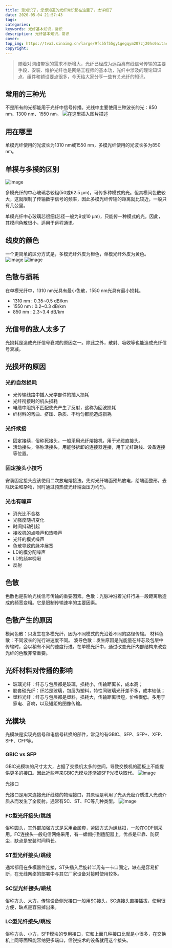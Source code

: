 ```yaml
---
title: 涨知识了，您想知道的光纤常识都在这里了，太详细了
date: 2020-05-04 21:57:43
tags:
categories: 
keywords: 光纤基本知识，常识
description: 光纤基本知识，常识
cover:
top_img: https://tva3.sinaimg.cn/large/9fc55f55gy1gegqym207zj20hs0aitac.jpg
copyright:
---
```


> 随着对网络带宽的需求不断增大，光纤已经成为远距离有线信号传输的主要手段，安装、维护光纤也是网络工程师的基本功，光纤中涉及的理论知识点、组件和铺设要点很多，今天给大家分享一些有关光纤的知识。

## 常用的三种光

不是所有的光都能用于光纤中信号传播。光线中主要使用三种波长的光：850 nm、1300 nm、1550 nm。
![在这里插入图片描述](https://imgconvert.csdnimg.cn/aHR0cHM6Ly90dmEyLnNpbmFpbWcuY24vbGFyZ2UvOWZjNTVmNTVneTFnZWdxeW0yMDd6ajIwaHMwYWl0YWMuanBn?x-oss-process=image/format,png#pic_center)

## 用在哪里
单模光纤使用的光波长为1310 nm或1550 nm，多模光纤使用的光波长多为850 nm。
## 单模与多模的区别
![image](https://imgconvert.csdnimg.cn/aHR0cHM6Ly90dmE0LnNpbmFpbWcuY24vbGFyZ2UvOWZjNTVmNTVneTFnZWdyMmtmdGEwajIwZWkwNDZqcmYuanBn?x-oss-process=image/format,png#pic_center)

多模光纤的中心玻璃芯较粗(50或62.5 μm)，可传多种模式的光。但其模间色散较大，这就限制了传输数字信号的频率，因此多模光纤传输的距离就比较近，一般只有几公里。

单模光纤中心玻璃芯很细(芯径一般为9或10 μm)，只能传一种模式的光。因此，其模间色散很小，适用于远程通讯。
## 线皮的颜色

一个更简单的区分方式是，多模光纤外皮为橙色，单模光纤外皮为黄色。
![image](https://imgconvert.csdnimg.cn/aHR0cHM6Ly90dmE0LnNpbmFpbWcuY24vbGFyZ2UvOWZjNTVmNTVneTFnZWdyM3R1dm1hajIwaHMwYnZkZ2UuanBn?x-oss-process=image/format,png#pic_center)
![image](https://imgconvert.csdnimg.cn/aHR0cHM6Ly90dmF4My5zaW5haW1nLmNuL2xhcmdlLzlmYzU1ZjU1Z3kxZ2VncjRnZHhsNmoyMGhzMGJ2cTNlLmpwZw?x-oss-process=image/format,png#pic_center)


## 色散与损耗

在单模光纤中，1310 nm光具有最小色散，1550 nm光具有最小损耗。

  - 1310 nm : 0.35~0.5 dB/km
  -  1550 nm : 0.2~0.3 dB/km
   - 850 nm : 2.3~3.4 dB/km

## 光信号的敌人太多了

光损耗是造成光纤信号衰减的原因之一。除此之外，散射、吸收等也能造成光纤信号衰减。
## 光损坏的原因

### 光的自然损耗

 - 光传输线路中插入光学部件的插入损耗    
 - 光纤衔接时的机头损耗    
 - 电缆中阻抗不匹配使光产生了反射，这称为回波损耗   
 - 纤材料的弯曲、挤压、杂质、不均匀都能造成损耗

### 光纤续接

- 固定接续，俗称死接头，一般采用光纤熔接机，用于光缆直接头。
- 活动接头，俗称活接头，用能够拆卸的连接器连接，用于光纤跳线、设备连接等位置。

### 固定接头小技巧

安装固定接头应该使用二次放电熔接法。先对光纤端面预热放电，给端面整形，去除灰尘和杂物，同时通过预热使光纤端面压力均匀。

### 光也有噪声

- 消光比不合格
- 光强度随机变化
- 时间抖动引起
- 接收机的点噪声和热噪声
- 光纤的模式噪声
- 色散导致的脉冲展宽
- LD的模分配噪声
- LD的频率啁啾
- 反射

## 色散

色散也是影响光线信号传输的重要因素。色散：光脉冲沿着光纤行进一段距离后造成的频宽变粗。它是限制传输速率的主要因素。
## 色散产生的原因
模间色散：只发生在多模光纤，因为不同模式的光沿着不同的路径传输。
材料色散：不同波长的光行进速度不同。
波导色散：发生原因是光能量在纤芯及包层中传输时，会以稍有不同的速度行进。在单模光纤中，通过改变光纤内部结构来改变光纤的色散非常重要。
## 光纤材料对传播的影响

- 玻璃光纤：纤芯与包层都是玻璃，损耗小，传输距离长，成本高；
- 胶套硅光纤：纤芯是玻璃，包层为塑料，特性同玻璃光纤差不多，成本较低；
- 塑料光纤：纤芯与包层都是塑料，损耗大，传输距离很短，价格很低。多用于家电、音响，以及短距的图像传输。

## 光模块
光模块是实现光信号和电信号转换的部件，常见的有GBIC、SFP、SFP+、XFP、SFF、CFP等。
### GBIC vs SFP

GBIC光模块的尺寸太大，占据了交换机太多的空间，导致交换机的面板上不能提供更多的接口。因此近些年来GBIC光模块逐渐被SFP光模块取代。
![image](https://imgconvert.csdnimg.cn/aHR0cHM6Ly90dmF4My5zaW5haW1nLmNuL2xhcmdlLzlmYzU1ZjU1Z3kxZ2VncjUwZ3JvbGoyMGhuMDlianJxLmpwZw?x-oss-process=image/format,png#pic_center)

光接口

光接口是用来连接光纤线缆的物理接口，其原理是利用了光从光密介质进入光疏介质从而发生了全反射。通常有SC、ST、FC等几种类型。
![image](https://imgconvert.csdnimg.cn/aHR0cHM6Ly90dmF4NC5zaW5haW1nLmNuL2xhcmdlLzlmYzU1ZjU1Z3kxZ2VncjVwb3BieWoyMGE4MDY2bXg3LmpwZw?x-oss-process=image/format,png#pic_center)

### FC型光纤接头/跳线
俗称圆头，其外部加强方式是采用金属套，紧固方式为螺丝扣，一般在ODF侧采用。FC连接头一般电信网络采用，有一螺帽拧到适配器上，优点是牢靠、防灰尘，缺点是安装时间稍长。

### ST型光纤接头/跳线
通常都用在多模器件连接，ST头插入后旋转半周有一卡口固定，缺点是容易折断，在无线网络的部署中与其它厂家设备对接时使用较多。

### SC型光纤接头/跳线
俗称方头、大方，传输设备侧光接口一般用SC接头，SC连接头直接插拔，使用很方便，缺点是容易掉出来。
### LC型光纤接头/跳线
俗称方头、小方，SFP模块的专用接口，它和上面几种接口比就是小很多，在交换机上同等面积能容纳更多端口，信锐技术的设备就用这个接头。